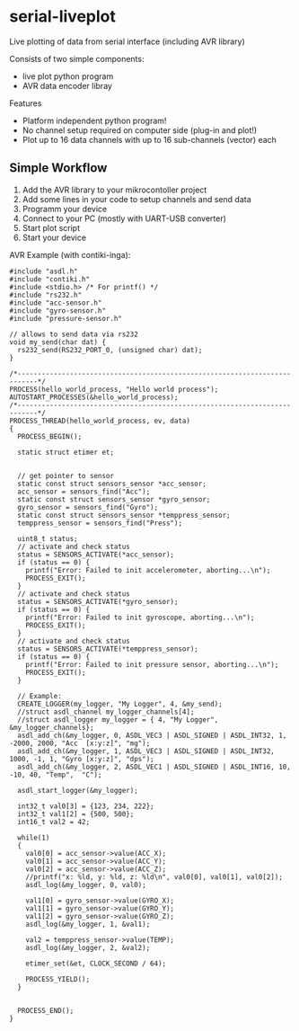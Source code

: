 serial-liveplot
===============

Live plotting of data from serial interface (including AVR library)

Consists of two simple components:

* live plot python program
* AVR data encoder libray

Features

* Platform independent python program!
* No channel setup required on computer side (plug-in and plot!)
* Plot up to 16 data channels with up to 16 sub-channels (vector) each

Simple Workflow
---

1. Add the AVR library to your mikrocontoller project
2. Add some lines in your code to setup channels and send data
3. Programm your device
3. Connect to your PC (mostly with UART-USB converter)
4. Start plot script
5. Start your device


AVR Example (with contiki-inga):
```
#include "asdl.h"
#include "contiki.h"
#include <stdio.h> /* For printf() */
#include "rs232.h"
#include "acc-sensor.h"
#include "gyro-sensor.h"
#include "pressure-sensor.h"

// allows to send data via rs232
void my_send(char dat) {
  rs232_send(RS232_PORT_0, (unsigned char) dat);
}

/*---------------------------------------------------------------------------*/
PROCESS(hello_world_process, "Hello world process");
AUTOSTART_PROCESSES(&hello_world_process);
/*---------------------------------------------------------------------------*/
PROCESS_THREAD(hello_world_process, ev, data)
{
  PROCESS_BEGIN();

  static struct etimer et;


  // get pointer to sensor
  static const struct sensors_sensor *acc_sensor;
  acc_sensor = sensors_find("Acc");
  static const struct sensors_sensor *gyro_sensor;
  gyro_sensor = sensors_find("Gyro");
  static const struct sensors_sensor *temppress_sensor;
  temppress_sensor = sensors_find("Press");

  uint8_t status;
  // activate and check status
  status = SENSORS_ACTIVATE(*acc_sensor);
  if (status == 0) {
    printf("Error: Failed to init accelerometer, aborting...\n");
    PROCESS_EXIT();
  }
  // activate and check status
  status = SENSORS_ACTIVATE(*gyro_sensor);
  if (status == 0) {
    printf("Error: Failed to init gyroscope, aborting...\n");
    PROCESS_EXIT();
  }
  // activate and check status
  status = SENSORS_ACTIVATE(*temppress_sensor);
  if (status == 0) {
    printf("Error: Failed to init pressure sensor, aborting...\n");
    PROCESS_EXIT();
  }

  // Example:
  CREATE_LOGGER(my_logger, "My Logger", 4, &my_send);
  //struct asdl_channel my_logger_channels[4];
  //struct asdl_logger my_logger = { 4, "My Logger", &my_logger_channels};
  asdl_add_ch(&my_logger, 0, ASDL_VEC3 | ASDL_SIGNED | ASDL_INT32, 1, -2000, 2000, "Acc  [x:y:z]", "mg");
  asdl_add_ch(&my_logger, 1, ASDL_VEC3 | ASDL_SIGNED | ASDL_INT32, 1000, -1, 1, "Gyro [x:y:z]", "dps");
  asdl_add_ch(&my_logger, 2, ASDL_VEC1 | ASDL_SIGNED | ASDL_INT16, 10, -10, 40, "Temp",  "C");

  asdl_start_logger(&my_logger);

  int32_t val0[3] = {123, 234, 222};
  int32_t val1[2] = {500, 500};
  int16_t val2 = 42;

  while(1)
  {
    val0[0] = acc_sensor->value(ACC_X);
    val0[1] = acc_sensor->value(ACC_Y);
    val0[2] = acc_sensor->value(ACC_Z);
    //printf("x: %ld, y: %ld, z: %ld\n", val0[0], val0[1], val0[2]);
    asdl_log(&my_logger, 0, val0);

    val1[0] = gyro_sensor->value(GYRO_X);
    val1[1] = gyro_sensor->value(GYRO_Y);
    val1[2] = gyro_sensor->value(GYRO_Z);
    asdl_log(&my_logger, 1, &val1);

    val2 = temppress_sensor->value(TEMP);
    asdl_log(&my_logger, 2, &val2);

    etimer_set(&et, CLOCK_SECOND / 64);

    PROCESS_YIELD();
  }


  PROCESS_END();
}
```
